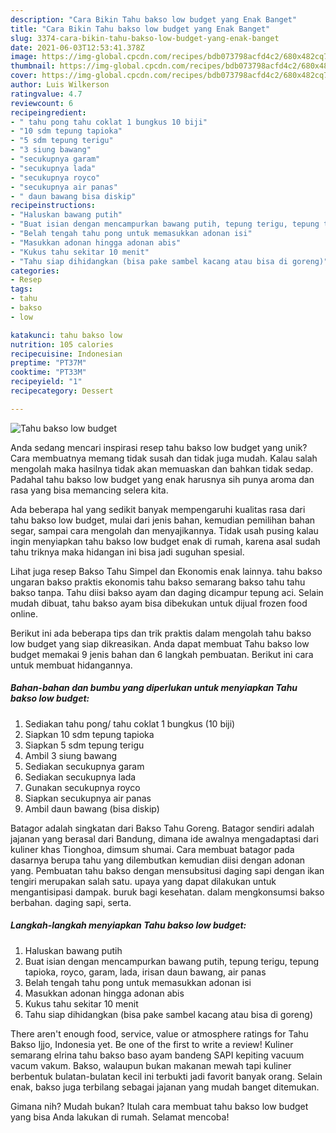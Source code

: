 ```yaml
---
description: "Cara Bikin Tahu bakso low budget yang Enak Banget"
title: "Cara Bikin Tahu bakso low budget yang Enak Banget"
slug: 3374-cara-bikin-tahu-bakso-low-budget-yang-enak-banget
date: 2021-06-03T12:53:41.378Z
image: https://img-global.cpcdn.com/recipes/bdb073798acfd4c2/680x482cq70/tahu-bakso-low-budget-foto-resep-utama.jpg
thumbnail: https://img-global.cpcdn.com/recipes/bdb073798acfd4c2/680x482cq70/tahu-bakso-low-budget-foto-resep-utama.jpg
cover: https://img-global.cpcdn.com/recipes/bdb073798acfd4c2/680x482cq70/tahu-bakso-low-budget-foto-resep-utama.jpg
author: Luis Wilkerson
ratingvalue: 4.7
reviewcount: 6
recipeingredient:
- " tahu pong tahu coklat 1 bungkus 10 biji"
- "10 sdm tepung tapioka"
- "5 sdm tepung terigu"
- "3 siung bawang"
- "secukupnya garam"
- "secukupnya lada"
- "secukupnya royco"
- "secukupnya air panas"
- " daun bawang bisa diskip"
recipeinstructions:
- "Haluskan bawang putih"
- "Buat isian dengan mencampurkan bawang putih, tepung terigu, tepung tapioka, royco, garam, lada, irisan daun bawang, air panas"
- "Belah tengah tahu pong untuk memasukkan adonan isi"
- "Masukkan adonan hingga adonan abis"
- "Kukus tahu sekitar 10 menit"
- "Tahu siap dihidangkan (bisa pake sambel kacang atau bisa di goreng)"
categories:
- Resep
tags:
- tahu
- bakso
- low

katakunci: tahu bakso low 
nutrition: 105 calories
recipecuisine: Indonesian
preptime: "PT37M"
cooktime: "PT33M"
recipeyield: "1"
recipecategory: Dessert

---
```



![Tahu bakso low budget](https://img-global.cpcdn.com/recipes/bdb073798acfd4c2/680x482cq70/tahu-bakso-low-budget-foto-resep-utama.jpg)

Anda sedang mencari inspirasi resep tahu bakso low budget yang unik? Cara membuatnya memang tidak susah dan tidak juga mudah. Kalau salah mengolah maka hasilnya tidak akan memuaskan dan bahkan tidak sedap. Padahal tahu bakso low budget yang enak harusnya sih punya aroma dan rasa yang bisa memancing selera kita.

Ada beberapa hal yang sedikit banyak mempengaruhi kualitas rasa dari tahu bakso low budget, mulai dari jenis bahan, kemudian pemilihan bahan segar, sampai cara mengolah dan menyajikannya. Tidak usah pusing kalau ingin menyiapkan tahu bakso low budget enak di rumah, karena asal sudah tahu triknya maka hidangan ini bisa jadi suguhan spesial.

Lihat juga resep Bakso Tahu Simpel dan Ekonomis enak lainnya. tahu bakso ungaran bakso praktis ekonomis tahu bakso semarang bakso tahu tahu bakso tanpa. Tahu diisi bakso ayam dan daging dicampur tepung aci. Selain mudah dibuat, tahu bakso ayam bisa dibekukan untuk dijual frozen food online.


Berikut ini ada beberapa tips dan trik praktis dalam mengolah tahu bakso low budget yang siap dikreasikan. Anda dapat membuat Tahu bakso low budget memakai 9 jenis bahan dan 6 langkah pembuatan. Berikut ini cara untuk membuat hidangannya.

<!--inarticleads1-->

##### Bahan-bahan dan bumbu yang diperlukan untuk menyiapkan Tahu bakso low budget:

1. Sediakan  tahu pong/ tahu coklat 1 bungkus (10 biji)
1. Siapkan 10 sdm tepung tapioka
1. Siapkan 5 sdm tepung terigu
1. Ambil 3 siung bawang
1. Sediakan secukupnya garam
1. Sediakan secukupnya lada
1. Gunakan secukupnya royco
1. Siapkan secukupnya air panas
1. Ambil  daun bawang (bisa diskip)


Batagor adalah singkatan dari Bakso Tahu Goreng. Batagor sendiri adalah jajanan yang berasal dari Bandung, dimana ide awalnya mengadaptasi dari kuliner khas Tionghoa, dimsum shumai. Cara membuat batagor pada dasarnya berupa tahu yang dilembutkan kemudian diisi dengan adonan yang. Pembuatan tahu bakso dengan mensubsitusi daging sapi dengan ikan tengiri merupakan salah satu. upaya yang dapat dilakukan untuk mengantisipasi dampak. buruk bagi kesehatan. dalam mengkonsumsi bakso berbahan. daging sapi, serta. 

<!--inarticleads2-->

##### Langkah-langkah menyiapkan Tahu bakso low budget:

1. Haluskan bawang putih
1. Buat isian dengan mencampurkan bawang putih, tepung terigu, tepung tapioka, royco, garam, lada, irisan daun bawang, air panas
1. Belah tengah tahu pong untuk memasukkan adonan isi
1. Masukkan adonan hingga adonan abis
1. Kukus tahu sekitar 10 menit
1. Tahu siap dihidangkan (bisa pake sambel kacang atau bisa di goreng)


There aren&#39;t enough food, service, value or atmosphere ratings for Tahu Bakso Ijjo, Indonesia yet. Be one of the first to write a review! Kuliner semarang elrina tahu bakso baso ayam bandeng SAPI kepiting vacuum vacum vakum. Bakso, walaupun bukan makanan mewah tapi kuliner berbentuk bulatan-bulatan kecil ini terbukti jadi favorit banyak orang. Selain enak, bakso juga terbilang sebagai jajanan yang mudah banget ditemukan. 

Gimana nih? Mudah bukan? Itulah cara membuat tahu bakso low budget yang bisa Anda lakukan di rumah. Selamat mencoba!
